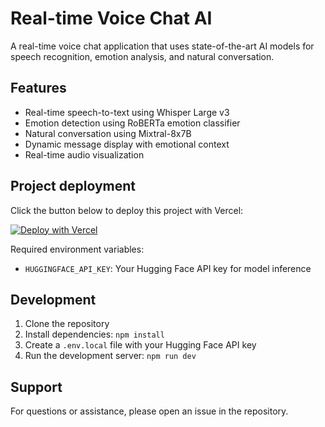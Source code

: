 # Real-time Voice Chat AI

A real-time voice chat application that uses state-of-the-art AI models for speech recognition, emotion analysis, and natural conversation.

## Features

- Real-time speech-to-text using Whisper Large v3
- Emotion detection using RoBERTa emotion classifier
- Natural conversation using Mixtral-8x7B
- Dynamic message display with emotional context
- Real-time audio visualization

## Project deployment

Click the button below to deploy this project with Vercel:

[![Deploy with Vercel](https://vercel.com/button)](https://vercel.com/new/clone)

Required environment variables:
- `HUGGINGFACE_API_KEY`: Your Hugging Face API key for model inference

## Development

1. Clone the repository
2. Install dependencies: `npm install`
3. Create a `.env.local` file with your Hugging Face API key
4. Run the development server: `npm run dev`

## Support

For questions or assistance, please open an issue in the repository.
